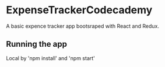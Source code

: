 # ExpenseTrackerCodecademy

A basic expence tracker app bootsraped with React and Redux.

## Running the app

Local by 'npm install' and 'npm start'
